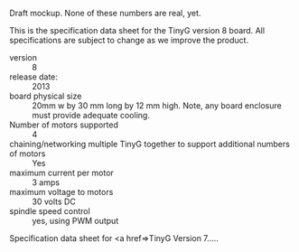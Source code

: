 Draft mockup. None of these numbers are real, yet.

This is the specification data sheet for the TinyG version 8 board. All specifications are subject to change as we improve the product.

<dl>
<dt>version
<dd>8
<dt>release date:
<dd>2013

<dt>board physical size
<dd>20mm w by 30 mm long by 12 mm high. Note, any board enclosure must provide adequate cooling.
<dt>Number of motors supported
<dd>4
<dt>chaining/networking multiple TinyG together to support additional numbers of motors
<dd>Yes
<dt>maximum current per motor
<dd>3 amps
<dt>maximum voltage to motors
<dd>30 volts DC
<dt>spindle speed control
<dd>yes, using PWM output

</dl>

Specification data sheet for <a href=>TinyG Version 7.....
